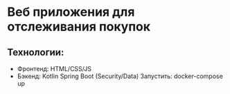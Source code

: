 # Веб приложения для отслеживания покупок
## Технологии:
- Фронтенд: HTML/CSS/JS
- Бэкенд: Kotlin Spring Boot (Security/Data)
Запустить: docker-compose up
